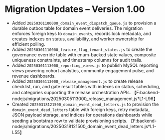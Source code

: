 # Migration Updates – Version 1.00

- Added `20250301100000_domain_event_dispatch_queue.js` to provision a durable outbox table for domain event deliveries. The migration enforces foreign keys to `domain_events`, records lock metadata, and creates indexes on status, availability, and worker ownership for efficient polling.
- Added `20250301110000_feature_flag_tenant_states.js` to create the governance override table with enum-backed state values, composite uniqueness constraints, and timestamp columns for audit trails.
- Added `20250301113000_reporting_views.js` to publish MySQL reporting views powering cohort analytics, community engagement pulse, and revenue dashboards.
- Added `20250305113000_release_management.js` to create release checklist, run, and gate result tables with indexes on status, scheduling, and categories supporting the release orchestration APIs. 【F:backend-nodejs/migrations/20250305113000_release_management.js†L1-L96】
- Created `20250318121500_domain_event_dead_letters.js` to provision the `domain_event_dead_letters` table with foreign keys, retry metadata, JSON payload storage, and indices for operations dashboards while seeding a bootstrap row to validate provisioning scripts. 【F:backend-nodejs/migrations/20250318121500_domain_event_dead_letters.js†L1-L55】
